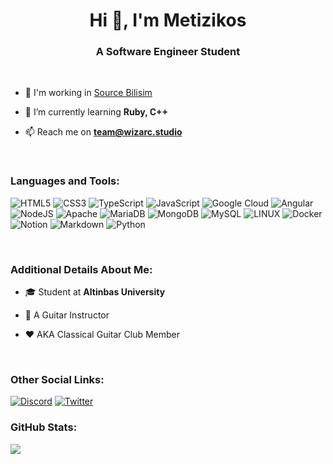 <h1 align="center">Hi 👋, I'm Metizikos</h1>
<h3 align="center">A Software Engineer Student</h3>

<br/>

- 💼 I'm working in [Source Bilisim](https://sourcebilisim.com)

- 🌱 I’m currently learning **Ruby, C++**

- 📫 Reach me on **team@wizarc.studio**

<br/>

### Languages and Tools:
![HTML5](https://img.shields.io/badge/html5-%23E34F26.svg?style=for-the-badge&logo=html5&logoColor=white) ![CSS3](https://img.shields.io/badge/css3-%231572B6.svg?style=for-the-badge&logo=css3&logoColor=white) ![TypeScript](https://img.shields.io/badge/typescript-%23007ACC.svg?style=for-the-badge&logo=typescript&logoColor=white) ![JavaScript](https://img.shields.io/badge/javascript-%23323330.svg?style=for-the-badge&logo=javascript&logoColor=%23F7DF1E) ![Google Cloud](https://img.shields.io/badge/Google%20Cloud-%234285F4.svg?style=for-the-badge&logo=google-cloud&logoColor=white) ![Angular](https://img.shields.io/badge/angular-%23DD0031.svg?style=for-the-badge&logo=angular&logoColor=white) ![NodeJS](https://img.shields.io/badge/node.js-6DA55F?style=for-the-badge&logo=node.js&logoColor=white) ![Apache](https://img.shields.io/badge/apache-%23D42029.svg?style=for-the-badge&logo=apache&logoColor=white) ![MariaDB](https://img.shields.io/badge/MariaDB-003545?style=for-the-badge&logo=mariadb&logoColor=white) ![MongoDB](https://img.shields.io/badge/MongoDB-%234ea94b.svg?style=for-the-badge&logo=mongodb&logoColor=white) ![MySQL](https://img.shields.io/badge/mysql-%2300f.svg?style=for-the-badge&logo=mysql&logoColor=white) ![LINUX](https://img.shields.io/badge/Linux-FCC624?style=for-the-badge&logo=linux&logoColor=black) ![Docker](https://img.shields.io/badge/docker-%230db7ed.svg?style=for-the-badge&logo=docker&logoColor=white) ![Notion](https://img.shields.io/badge/Notion-%23000000.svg?style=for-the-badge&logo=notion&logoColor=white) ![Markdown](https://img.shields.io/badge/markdown-%23000000.svg?style=for-the-badge&logo=markdown&logoColor=white) ![Python](https://img.shields.io/badge/python-3670A0?style=for-the-badge&logo=python&logoColor=ffdd54)

<br/>

### Additional Details About Me:

- 🎓 Student at **Altinbas University** 

- 🎵 A Guitar Instructor 

- ❤️ AKA Classical Guitar Club Member

<br/>

### Other Social Links:
[![Discord](https://img.shields.io/badge/Discord-%237289DA.svg?logo=discord&logoColor=white)](https://discord.gg/2MH5dUXmyc)  [![Twitter](https://img.shields.io/badge/Twitter-%231DA1F2.svg?logo=Twitter&logoColor=white)](https://twitter.com/metizikoss) 

### GitHub Stats:

<a href="https://metizikos.me   ">
<img align="center" src="https://github-readme-stats-git-masterrstaa-rickstaa.vercel.app/api?username=metizikos&count_private=true&show_icons=true&theme=github_dark" />
</a>

